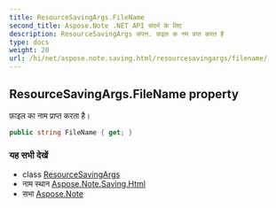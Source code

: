 ```yaml
---
title: ResourceSavingArgs.FileName
second_title: Aspose.Note .NET API संदर्भ के लिए
description: ResourceSavingArgs संपत्त. फ़इल क नम प्रप्त करत है
type: docs
weight: 20
url: /hi/net/aspose.note.saving.html/resourcesavingargs/filename/
---
```

## ResourceSavingArgs.FileName property

फ़ाइल का नाम प्राप्त करता है।

```csharp
public string FileName { get; }
```

### यह सभी देखें

* class [ResourceSavingArgs](../)
* नाम स्थान [Aspose.Note.Saving.Html](../../resourcesavingargs/)
* सभा [Aspose.Note](../../../)


